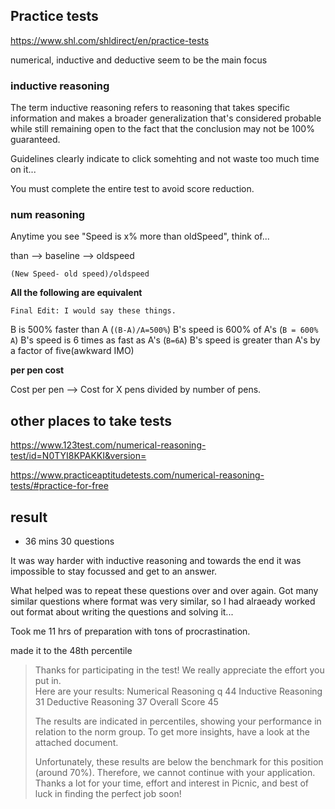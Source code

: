 ## Practice tests

https://www.shl.com/shldirect/en/practice-tests

numerical, inductive and deductive seem to be the main focus


### inductive reasoning

The term inductive reasoning refers to reasoning that takes specific
information and makes a broader generalization that's considered
probable while still remaining open to the fact that the conclusion
may not be 100% guaranteed.


Guidelines clearly indicate to click somehting and not waste too much
time on it...

You must complete the entire test to avoid score reduction.

### num reasoning

Anytime you see "Speed is x% more than oldSpeed", think of...

than --> baseline --> oldspeed

`(New Speed- old speed)/oldspeed`

**All the following are equivalent**

	Final Edit: I would say these things.

B is 500% faster than A (`(B-A)/A=500%`)
B's speed is 600% of A's (`B = 600% A`)
B's speed is 6 times as fast as A's (`B=6A`)
B's speed is greater than A's by a factor of five(awkward IMO)

**per pen cost**

Cost per pen --> Cost for X pens divided by number of pens.

	
## other places to take tests

https://www.123test.com/numerical-reasoning-test/id=N0TYI8KPAKKI&version=

https://www.practiceaptitudetests.com/numerical-reasoning-tests/#practice-for-free


## result

- 36 mins 30 questions

It was way harder with inductive reasoning and towards the end it was
impossible to stay focussed and get to an answer.

What helped was to repeat these questions over and over again. Got
many similar questions where format was very similar, so I had
alraeady worked out format about writing the questions and solving
it...

Took me 11 hrs of preparation with tons of procrastination.

made it to the 48th percentile


> Thanks for participating in the test! We really appreciate the
> effort you put in.   
> Here are your results: Numerical Reasoning q 44 Inductive Reasoning
> 31 Deductive Reasoning 37 Overall Score 45
>
> The results are indicated in percentiles, showing your performance
> in relation to the norm group.  To get more insights, have a look at
> the attached document.
>
> Unfortunately, these results are below the benchmark for this
> position (around 70%). Therefore, we cannot continue with your
> application. Thanks a lot for your time, effort and interest in
> Picnic, and best of luck in finding the perfect job soon!
